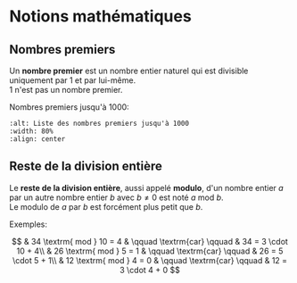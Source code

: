 <!-- Copyright 2024 Caroline Blank <caro@c-space.org> -->
<!-- SPDX-License-Identifier: CC-BY-NC-SA-4.0 -->

# Notions mathématiques

## Nombres premiers

Un **nombre premier** est un nombre entier naturel qui est divisible uniquement
par 1 et par lui-même.\
1 n'est pas un nombre premier.

Nombres premiers jusqu'à 1000:

```{figure} images/nb-premiers.png
:alt: Liste des nombres premiers jusqu'à 1000
:width: 80%
:align: center
```

## Reste de la division entière

Le **reste de la division entière**, aussi appelé **modulo**, d'un nombre entier
$a$ par un autre nombre entier $b$ avec $b \ne 0$ est noté $a \textrm{ mod } b$.\
Le modulo de $a$ par $b$ est forcément plus petit que $b$.

Exemples:

$$
& 34 \textrm{ mod } 10 = 4 & \qquad \textrm{car} \qquad & 34 = 3 \cdot 10 + 4\\
& 26 \textrm{ mod } 5 = 1  & \qquad \textrm{car} \qquad & 26 = 5 \cdot 5 + 1\\
& 12 \textrm{ mod } 4 = 0  & \qquad \textrm{car} \qquad & 12 = 3 \cdot 4 + 0
$$

